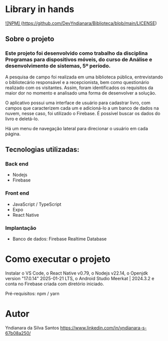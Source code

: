 # Library in hands
[![NPM] ](https://img.shields.io/badge/npm/1/react)(https://github.com/DevYndianara/Biblioteca/blob/main/LICENSE)
## Sobre o projeto

### Este projeto foi desenvolvido como trabalho da disciplina Programas para dispositivos móveis, do curso de Análise e desenvolvimento de sistemas, 5º período. 
A pesquisa de campo foi realizada em uma biblioteca pública, entrevistando o bibliotecário responsável e a recepcionista, bem como questionário realizado com os visitantes. 
Assim, foram identificados os requisitos da maior dor no momento e analisado uma forma de desenvolver a solução.

O aplicativo possui uma interface de usuário para cadastrar livro, com campos que caracterizem cada um e adicioná-lo a um banco de dados na nuvem, nesse caso, foi utilizado o Firebase.
É possível buscar os dados do livro e deletá-lo. 

Há um menu de navegação lateral para direcionar o usuário em cada página.

## Tecnologias utilizadas:
### Back end

- Nodejs
- Firebase

### Front end

- JavaScript / TypeScript
- Expo
- React Native

### Implantação 

* Banco de dados: Firebase Realtime Database

# Como executar o projeto

Instalar o VS Code, o React Native v0.79, o Nodejs v22.14, o Openjdk version "17.0.14" 2025-01-21 LTS, o Android Studio Meerkat | 2024.3.2 e conta no Firebase criada com diretório iniciado.

Pré-requisitos: npm / yarn

# Autor
Yndianara da Silva Santos
https://www.linkedin.com/in/yndianara-s-67b08a250/

  

